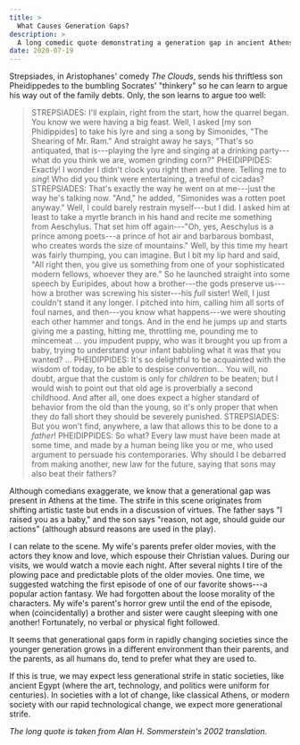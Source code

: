 ```yaml
---
title: >
  What Causes Generation Gaps?
description: >
  A long comedic quote demonstrating a generation gap in ancient Athens, and a few thoughts about what causes such gaps.
date: 2020-07-19
---
```


Strepsiades, in Aristophanes' comedy _The Clouds_, sends his thriftless son Pheidippedes to the bumbling Socrates' "thinkery" so he can learn to argue his way out of the family debts. Only, the son learns to argue too well:

> STREPSIADES: I'll explain, right from the start, how the quarrel began. You know we were having a big feast. Well, I asked [my son Phidippides] to take his lyre and sing a song by Simonides, "The Shearing of Mr. Ram." And straight away he says, "That's so antiquated, that is---playing the lyre and singing at a drinking party---what do you think we are, women grinding corn?"
> PHEIDIPPIDES: Exactly! I wonder I didn't clock you right then and there. Telling me to _sing_! Who did you think were entertaining, a treeful of cicadas?
> STREPSIADES: That's exactly the way he went on at me---just the way he's talking now. "And," he added, "Simonides was a rotten poet anyway." Well, I could barely restrain myself---but I did. I asked him at least to take a myrtle branch in his hand and recite me something from Aeschylus. That set him off again---"Oh, yes, Aeschylus is a prince among poets---a prince of hot air and barbarous bombast, who creates words the size of mountains." Well, by this time my heart was fairly thumping, you can imagine. But I bit my lip hard and said, "All right then, you give us something from one of your sophisticated modern fellows, whoever they are." So he launched straight into some speech by Euripides, about how a brother---the gods preserve us---how a brother was screwing his sister---his _full_ sister! Well, I just couldn't stand it any longer. I pitched into him, calling him all sorts of foul names, and then---you know what happens---we were shouting each other hammer and tongs. And in the end he jumps up and starts giving me a pasting, hitting me, throttling me, pounding me to mincemeat ... you impudent puppy, who was it brought you up from a baby, trying to understand your infant babbling what it was that you wanted? ...
> PHEIDIPPIDES: It's so delightful to be acquainted with the wisdom of today, to be able to despise convention... You will, no doubt, argue that the custom is only for _children_ to be beaten; but I would wish to point out that old age is proverbially a second childhood. And after all, one does expect a higher standard of behavior from the old than the young, so it's only proper that when they do fall short they should be severely punished.
> STREPSIADES: But you won't find, anywhere, a law that allows this to be done to a _father_!
> PHEIDIPPIDES: So what? Every law must have been made at some time, and made by a human being like you or me, who used argument to persuade his contemporaries. Why should I be debarred from making another, new law for the future, saying that sons may also beat their fathers?

Although comedians exaggerate, we know that a generational gap was present in Athens at the time. The strife in this scene originates from shifting artistic taste but ends in a discussion of virtues. The father says "I raised you as a baby," and the son says "reason, not age, should guide our actions" (although absurd reasons are used in the play).

I can relate to the scene. My wife's parents prefer older movies, with the actors they know and love, which espouse their Christian values. During our visits, we would watch a movie each night. After several nights I tire of the plowing pace and predictable plots of the older movies. One time, we suggested watching the first episode of one of our favorite shows---a popular action fantasy. We had forgotten about the loose morality of the characters. My wife's parent's horror grew until the end of the episode, when (coincidentally) a brother and sister were caught sleeping with one another! Fortunately, no verbal or physical fight followed.

It seems that generational gaps form in rapidly changing societies since the younger generation grows in a different environment than their parents, and the parents, as all humans do, tend to prefer what they are used to.

If this is true, we may expect less generational strife in static societies, like ancient Egypt (where the art, technology, and politics were uniform for centuries). In societies with a lot of change, like classical Athens, or modern society with our rapid technological change, we expect more generational strife.

_The long quote is taken from Alan H. Sommerstein's 2002 translation._
